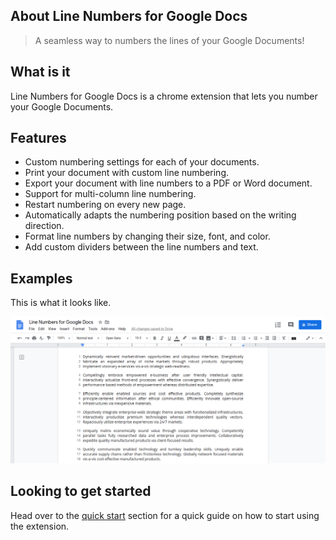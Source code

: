 ## About Line Numbers for Google Docs

> A seamless way to numbers the lines of your Google Documents!

## What is it

Line Numbers for Google Docs is a chrome extension that lets you number your Google Documents.

## Features

- Custom numbering settings for each of your documents.
- Print your document with custom line numbering.
- Export your document with line numbers to a PDF or Word document.
- Support for multi-column line numbering.
- Restart numbering on every new page.
- Automatically adapts the numbering position based on the writing direction.
- Format line numbers by changing their size, font, and color.
- Add custom dividers between the line numbers and text.

## Examples

This is what it looks like.

![Line Numbers for Google Docs Screenshot](_media/example-screenshot1.png)

## Looking to get started

Head over to the [quick start](quickstart.md) section for a quick guide on how to start using the extension.